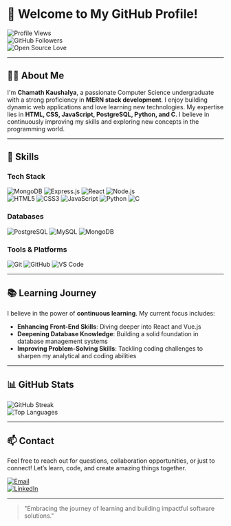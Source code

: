 # 👋 Welcome to My GitHub Profile!

![Profile Views](https://komarev.com/ghpvc/?username=KaushalyaBLC&color=blue)  
![GitHub Followers](https://img.shields.io/github/followers/KaushalyaBLC?label=Follow%20Me&style=social)  
![Open Source Love](https://badges.frapsoft.com/os/v2/open-source.svg?v=103)  

---

## 🧑‍💻 About Me

I'm **Chamath Kaushalya**, a passionate Computer Science undergraduate with a strong proficiency in **MERN stack development**. I enjoy building dynamic web applications and love learning new technologies. My expertise lies in **HTML, CSS, JavaScript, PostgreSQL, Python, and C**. I believe in continuously improving my skills and exploring new concepts in the programming world.

---

## 🚀 Skills

### **Tech Stack**
![MongoDB](https://img.shields.io/badge/MongoDB-%234ea94b.svg?style=for-the-badge&logo=mongodb&logoColor=white)
![Express.js](https://img.shields.io/badge/Express.js-%23404d59.svg?style=for-the-badge&logo=express&logoColor=white)
![React](https://img.shields.io/badge/React-%2320232a.svg?style=for-the-badge&logo=react&logoColor=%2361DAFB)
![Node.js](https://img.shields.io/badge/Node.js-%2343853D.svg?style=for-the-badge&logo=node.js&logoColor=white)  
![HTML5](https://img.shields.io/badge/HTML5-%23E34F26.svg?style=for-the-badge&logo=html5&logoColor=white)
![CSS3](https://img.shields.io/badge/CSS3-%231572B6.svg?style=for-the-badge&logo=css3&logoColor=white)
![JavaScript](https://img.shields.io/badge/JavaScript-%23323330.svg?style=for-the-badge&logo=javascript&logoColor=%23F7DF1E)
![Python](https://img.shields.io/badge/Python-%233776AB.svg?style=for-the-badge&logo=python&logoColor=white)
![C](https://img.shields.io/badge/C-%2300599C.svg?style=for-the-badge&logo=c&logoColor=white)  

### **Databases**
![PostgreSQL](https://img.shields.io/badge/PostgreSQL-%23316192.svg?style=for-the-badge&logo=postgresql&logoColor=white)
![MySQL](https://img.shields.io/badge/MySQL-%2300f.svg?style=for-the-badge&logo=mysql&logoColor=white)
![MongoDB](https://img.shields.io/badge/MongoDB-%234ea94b.svg?style=for-the-badge&logo=mongodb&logoColor=white)  

### **Tools & Platforms**
![Git](https://img.shields.io/badge/Git-%23F05032.svg?style=for-the-badge&logo=git&logoColor=white)
![GitHub](https://img.shields.io/badge/GitHub-%23121011.svg?style=for-the-badge&logo=github&logoColor=white)
![VS Code](https://img.shields.io/badge/VS%20Code-%23007ACC.svg?style=for-the-badge&logo=visual-studio-code&logoColor=white)  

---

## 📚 Learning Journey

I believe in the power of **continuous learning**. My current focus includes:  

- **Enhancing Front-End Skills**: Diving deeper into React and Vue.js  
- **Deepening Database Knowledge**: Building a solid foundation in database management systems  
- **Improving Problem-Solving Skills**: Tackling coding challenges to sharpen my analytical and coding abilities  

---

## 📊 GitHub Stats

![GitHub Streak](https://streak-stats.demolab.com?user=KaushalyaBLC&theme=dark&hide_border=true)  
![Top Languages](https://github-readme-stats.vercel.app/api/top-langs/?username=KaushalyaBLC&layout=compact&theme=dark&hide_border=true)  

---

## 📫 Contact

Feel free to reach out for questions, collaboration opportunities, or just to connect! Let’s learn, code, and create amazing things together.  

[![Email](https://img.shields.io/badge/Email-chamathkaushalyack%40gmail.com-%23D14836?style=for-the-badge&logo=gmail&logoColor=white)](mailto:chamathkaushalyack@gmail.com)  
[![LinkedIn](https://img.shields.io/badge/LinkedIn-Chamath%20Kaushalya-%230A66C2?style=for-the-badge&logo=linkedin&logoColor=white)](https://www.linkedin.com/in/chamath-kaushalya-8b7b2b2b2/)  

---

> "Embracing the journey of learning and building impactful software solutions."

